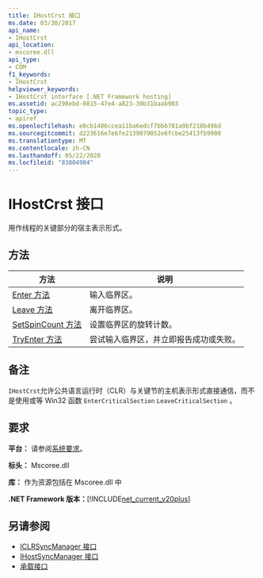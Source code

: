 ```yaml
---
title: IHostCrst 接口
ms.date: 03/30/2017
api_name:
- IHostCrst
api_location:
- mscoree.dll
api_type:
- COM
f1_keywords:
- IHostCrst
helpviewer_keywords:
- IHostCrst interface [.NET Framework hosting]
ms.assetid: ac298ebd-0815-47e4-a823-30b31baab903
topic_type:
- apiref
ms.openlocfilehash: e8cb1486ccea11ba6edcf7bbb781a9bf210b496d
ms.sourcegitcommit: d223616e7e6fe2139079052e6fcbe25413fb9900
ms.translationtype: MT
ms.contentlocale: zh-CN
ms.lasthandoff: 05/22/2020
ms.locfileid: "83804904"
---
```

# <a name="ihostcrst-interface"></a>IHostCrst 接口
用作线程的关键部分的宿主表示形式。  
  
## <a name="methods"></a>方法  
  
|方法|说明|  
|------------|-----------------|  
|[Enter 方法](ihostcrst-enter-method.md)|输入临界区。|  
|[Leave 方法](ihostcrst-leave-method.md)|离开临界区。|  
|[SetSpinCount 方法](ihostcrst-setspincount-method.md)|设置临界区的旋转计数。|  
|[TryEnter 方法](ihostcrst-tryenter-method.md)|尝试输入临界区，并立即报告成功或失败。|  
  
## <a name="remarks"></a>备注  
 `IHostCrst`允许公共语言运行时（CLR）与关键节的主机表示形式直接通信，而不是使用或等 Win32 函数 `EnterCriticalSection` `LeaveCriticalSection` 。  
  
## <a name="requirements"></a>要求  
 **平台：** 请参阅[系统要求](../../get-started/system-requirements.md)。  
  
 **标头：** Mscoree.dll  
  
 **库：** 作为资源包括在 Mscoree.dll 中  
  
 **.NET Framework 版本：**[!INCLUDE[net_current_v20plus](../../../../includes/net-current-v20plus-md.md)]  
  
## <a name="see-also"></a>另请参阅

- [ICLRSyncManager 接口](iclrsyncmanager-interface.md)
- [IHostSyncManager 接口](ihostsyncmanager-interface.md)
- [承载接口](hosting-interfaces.md)

